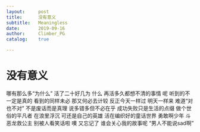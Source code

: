 ```yaml
---
layout:		post
title:		没有意义
subtitle:   Meaningless
date:		2019-09-16
author:		Climber_PG
catalog:	true

---
```


# 没有意义

哪有那么多“为什么”
活了二十好几为 什么
再活多久都想不清的事情 呢
听到的不一定是真的
看到的同样未必
那又何必去计较
反正今天一样过 明天一样来
难道“对也不对” 不是废话而是真理
说多错多但不必在乎
成功失败只是生活的点缀
做个世俗的平凡者 在浪里浮沉
可还是自己的英雄 活在编织好的童话世界
勇敢啊少年 斗恶龙救公主 别被人看笑话啦
噢 又忘记了
谁会关心我的故事呢
“男人不能说sad啊”